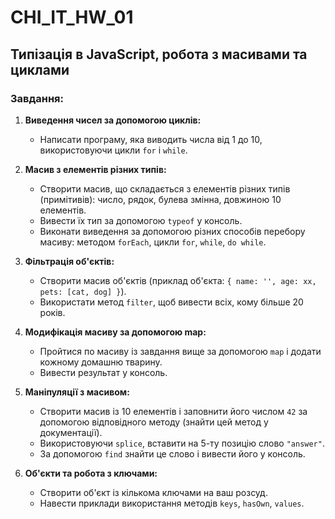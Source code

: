 # CHI_IT_HW_01

## Типізація в JavaScript, робота з масивами та циклами

### Завдання:

1. **Виведення чисел за допомогою циклів:**

   - Написати програму, яка виводить числа від 1 до 10, використовуючи цикли `for` і `while`.

2. **Масив з елементів різних типів:**

   - Створити масив, що складається з елементів різних типів (примітивів): число, рядок, булева змінна, довжиною 10 елементів.
   - Вивести їх тип за допомогою `typeof` у консоль.
   - Виконати виведення за допомогою різних способів перебору масиву: методом `forEach`, цикли `for`, `while`, `do while`.

3. **Фільтрація об'єктів:**

   - Створити масив об'єктів (приклад об'єкта: `{ name: '', age: xx, pets: [cat, dog] }`).
   - Використати метод `filter`, щоб вивести всіх, кому більше 20 років.

4. **Модифікація масиву за допомогою map:**

   - Пройтися по масиву із завдання вище за допомогою `map` і додати кожному домашню тварину.
   - Вивести результат у консоль.

5. **Маніпуляції з масивом:**

   - Створити масив із 10 елементів і заповнити його числом `42` за допомогою відповідного методу (знайти цей метод у документації).
   - Використовуючи `splice`, вставити на 5-ту позицію слово `"answer"`.
   - За допомогою `find` знайти це слово і вивести його у консоль.

6. **Об'єкти та робота з ключами:**
   - Створити об'єкт із кількома ключами на ваш розсуд.
   - Навести приклади використання методів `keys`, `hasOwn`, `values`.
